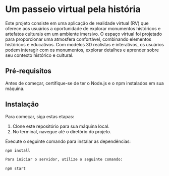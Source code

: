 # Um passeio virtual pela história
Este projeto consiste em uma aplicação de realidade virtual (RV) que oferece aos usuários a oportunidade de explorar monumentos históricos e artefatos culturais em um ambiente imersivo. O espaço virtual foi projetado para proporcionar uma atmosfera confortável, combinando elementos históricos e educativos. Com modelos 3D realistas e interativos, os usuários podem interagir com os monumentos, explorar detalhes e aprender sobre seu contexto histórico e cultural.
## Pré-requisitos

Antes de começar, certifique-se de ter o Node.js e o npm instalados em sua máquina.

## Instalação

Para começar, siga estas etapas:

1. Clone este repositório para sua máquina local.
2. No terminal, navegue até o diretório do projeto.

Execute o seguinte comando para instalar as dependências:

```bash
npm install

Para iniciar o servidor, utilize o seguinte comando:

npm start
